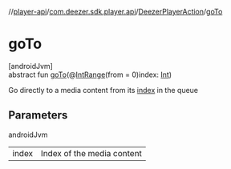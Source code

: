 //[player-api](../../../index.md)/[com.deezer.sdk.player.api](../index.md)/[DeezerPlayerAction](index.md)/[goTo](go-to.md)

# goTo

[androidJvm]\
abstract fun [goTo](go-to.md)(@[IntRange](https://developer.android.com/reference/kotlin/androidx/annotation/IntRange.html)(from = 0)index: [Int](https://kotlinlang.org/api/latest/jvm/stdlib/kotlin/-int/index.html))

Go directly to a media content from its [index](go-to.md) in the queue

## Parameters

androidJvm

| | |
|---|---|
| index | Index of the media content |
